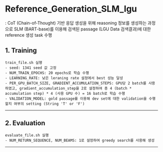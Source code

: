# Reference_Generation_SLM_lgu
: CoT (Chain-of-Thought) 기반 응답 생성을 위해 reasoning 정보를 생성하는 과정으로 SLM (BART-base)를 이용해 검색된 passage (LGU Data 검색결과)에 대한 reference 생성 task 수행

## 1. Training 
    train_file.sh 실행 
    - seed: 1341 seed 값 고정 
    - NUM_TRAIN_EPOCHS: 20 epochs로 학습 수행
    - LEARNING_RATE: 낮은 leraning rate 설정에서 best 성능 달성
    - PER_GPU_BATCH_SIZE, GRADIENT_ACCUMULATION_STEPS: GPU당 2 batch를 사용하였고, gradient_accumulation_step을 2로 설정하여 총 4 (batch * accumulation step) * 4 (사용 GPU 수) = 16 batch로 학습 수행
    - VALIDATION_MODEL: gold passage를 이용해 dev set에 대한 validation을 수행할지 여부의 setting (String 'T' or 'F')
***

## 2. Evaluation
    evaluate_file.sh 실행
    - NUM_RETURN_SEQUENCE, NUM_BEAMS: 1로 설정하여 greedy search를 사용해 생성

***
